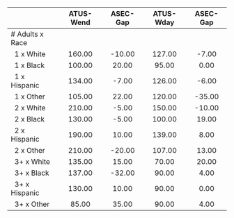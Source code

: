 
|                      |    ATUS-Wend |     ASEC-Gap |    ATUS-Wday |     ASEC-Gap |
| -------------------- | :----------: | :----------: | :----------: | :----------: |
| # Adults x Race      |              |              |              |              |
| &nbsp;&nbsp;1 x White |       160.00 |       -10.00 |       127.00 |        -7.00 |
| &nbsp;&nbsp;1 x Black |       100.00 |        20.00 |        95.00 |         0.00 |
| &nbsp;&nbsp;1 x Hispanic |       134.00 |        -7.00 |       126.00 |        -6.00 |
| &nbsp;&nbsp;1 x Other |       105.00 |        22.00 |       120.00 |       -35.00 |
| &nbsp;&nbsp;2 x White |       210.00 |        -5.00 |       150.00 |       -10.00 |
| &nbsp;&nbsp;2 x Black |       130.00 |        -5.00 |       100.00 |        19.00 |
| &nbsp;&nbsp;2 x Hispanic |       190.00 |        10.00 |       139.00 |         8.00 |
| &nbsp;&nbsp;2 x Other |       210.00 |       -20.00 |       107.00 |        13.00 |
| &nbsp;&nbsp;3+ x White |       135.00 |        15.00 |        70.00 |        20.00 |
| &nbsp;&nbsp;3+ x Black |       137.00 |       -32.00 |        90.00 |         4.00 |
| &nbsp;&nbsp;3+ x Hispanic |       130.00 |        10.00 |        90.00 |         0.00 |
| &nbsp;&nbsp;3+ x Other |        85.00 |        35.00 |        90.00 |         4.00 |

